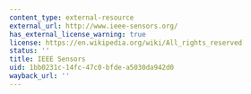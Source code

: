 ```yaml
---
content_type: external-resource
external_url: http://www.ieee-sensors.org/
has_external_license_warning: true
license: https://en.wikipedia.org/wiki/All_rights_reserved
status: ''
title: IEEE Sensors
uid: 1bb0231c-14fc-47c0-bfde-a5030da942d0
wayback_url: ''
---
```

